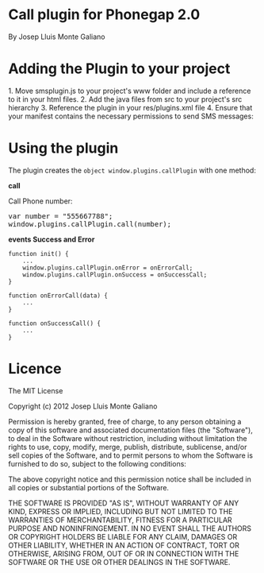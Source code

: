 <h1>Call plugin for Phonegap 2.0</h1>
By Josep Lluis Monte Galiano


<h1>Adding the Plugin to your project</h1>
1. Move smsplugin.js to your project's www folder and include a reference to it in your html files.
2. Add the java files from src to your project's src hierarchy
3. Reference the plugin in your res/plugins.xml file
4. Ensure that your manifest contains the necessary permissions to send SMS messages:


<h1>Using the plugin</h1>
The plugin creates the <code>object window.plugins.callPlugin</code> with one method:

<b>call</b>

Call Phone number:

<pre>
var number = "555667788";
window.plugins.callPlugin.call(number);
</pre>


<b>events Success and Error</b>

	function init() {
		...
        window.plugins.callPlugin.onError = onErrorCall;
        window.plugins.callPlugin.onSuccess = onSuccessCall;
	}

	function onErrorCall(data) {
		...
	}

	function onSuccessCall() {
		...
	}



<h1>Licence</h1>
The MIT License

Copyright (c) 2012 Josep Lluis Monte Galiano

Permission is hereby granted, free of charge, to any person obtaining a copy of this software and associated documentation files (the "Software"), to deal in the Software without restriction, including without limitation the rights to use, copy, modify, merge, publish, distribute, sublicense, and/or sell copies of the Software, and to permit persons to whom the Software is furnished to do so, subject to the following conditions:

The above copyright notice and this permission notice shall be included in all copies or substantial portions of the Software.

THE SOFTWARE IS PROVIDED "AS IS", WITHOUT WARRANTY OF ANY KIND, EXPRESS OR IMPLIED, INCLUDING BUT NOT LIMITED TO THE WARRANTIES OF MERCHANTABILITY, FITNESS FOR A PARTICULAR PURPOSE AND NONINFRINGEMENT. IN NO EVENT SHALL THE AUTHORS OR COPYRIGHT HOLDERS BE LIABLE FOR ANY CLAIM, DAMAGES OR OTHER LIABILITY, WHETHER IN AN ACTION OF CONTRACT, TORT OR OTHERWISE, ARISING FROM, OUT OF OR IN CONNECTION WITH THE SOFTWARE OR THE USE OR OTHER DEALINGS IN THE SOFTWARE.
